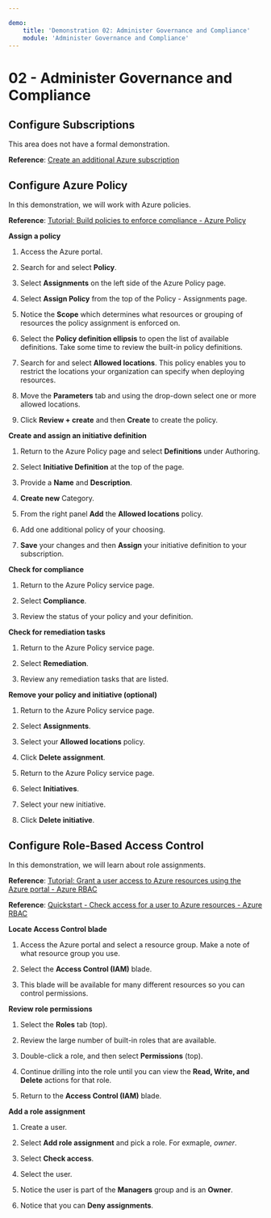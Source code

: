 ```yaml
---

demo:
    title: 'Demonstration 02: Administer Governance and Compliance'
    module: 'Administer Governance and Compliance'
---
```


# 02 - Administer Governance and Compliance

## Configure Subscriptions

This area does not have a formal demonstration. 

**Reference**: [Create an additional Azure subscription](https://docs.microsoft.com/azure/cost-management-billing/manage/create-subscription)

## Configure Azure Policy

In this demonstration, we will work with Azure policies.

**Reference**: [Tutorial: Build policies to enforce compliance - Azure Policy](https://docs.microsoft.com/azure/governance/policy/tutorials/create-and-manage)

**Assign a policy**

1.  Access the Azure portal.

2.  Search for and select **Policy**.

3.  Select **Assignments** on the left side of the Azure Policy page.

4.  Select **Assign Policy** from the top of the Policy - Assignments page.

5.  Notice the **Scope** which determines what resources or grouping of resources the policy assignment is enforced on.

6.  Select the **Policy definition ellipsis** to open the list of available definitions. Take some time to review the built-in policy definitions.

7.  Search for and select **Allowed locations**. This policy enables you to restrict the locations your organization can specify when deploying resources.

8.  Move the **Parameters** tab and using the drop-down select one or more allowed locations.

9.  Click **Review + create** and then **Create** to create the policy.

**Create and assign an initiative definition**

1.  Return to the Azure Policy page and select **Definitions** under Authoring.

2.  Select **Initiative Definition** at the top of the page.

3.  Provide a **Name** and **Description**.

4.  **Create new** Category.

5.  From the right panel **Add** the **Allowed locations** policy.

6.  Add one additional policy of your choosing.

7.  **Save** your changes and then **Assign** your initiative definition to your subscription.

**Check for compliance**

1.  Return to the Azure Policy service page.

2.  Select **Compliance**.

3.  Review the status of your policy and your definition.

**Check for remediation tasks**

1.  Return to the Azure Policy service page.

2.  Select **Remediation**.

3.  Review any remediation tasks that are listed.

**Remove your policy and initiative (optional)**

1.  Return to the Azure Policy service page.

2.  Select **Assignments**.

3.  Select your **Allowed locations** policy.

4.  Click **Delete assignment**.

5.  Return to the Azure Policy service page.

6.  Select **Initiatives**.

7.  Select your new initiative.

8.  Click **Delete initiative**.

## Configure Role-Based Access Control

In this demonstration, we will learn about role assignments.

**Reference**: [Tutorial: Grant a user access to Azure resources using the Azure portal - Azure RBAC](https://docs.microsoft.com/azure/role-based-access-control/quickstart-assign-role-user-portal)

**Reference**: [Quickstart - Check access for a user to Azure resources - Azure RBAC](https://docs.microsoft.com/azure/role-based-access-control/check-access)

**Locate Access Control blade**

1.  Access the Azure portal and select a resource group. Make a note of what resource group you use.

2.  Select the **Access Control (IAM)** blade.

3.  This blade will be available for many different resources so you can control permissions.

**Review role permissions**

1.  Select the **Roles** tab (top).

1.  Review the large number of built-in roles that are available.

1.  Double-click a role, and then select **Permissions** (top).

1.  Continue drilling into the role until you can view the **Read, Write, and Delete** actions for that role.

1.  Return to the **Access Control (IAM)** blade.

**Add a role assignment**

1.  Create a user.

1.  Select **Add role assignment** and pick a role. For exmaple, *owner*.

1.  Select **Check access**.

1.  Select the user.

1.  Notice the user is part of the **Managers** group and is an **Owner**.

1.  Notice that you can **Deny assignments**.
